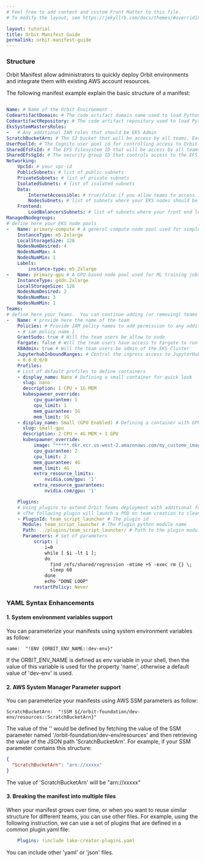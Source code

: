 ```yaml
---
# Feel free to add content and custom Front Matter to this file.
# To modify the layout, see https://jekyllrb.com/docs/themes/#overriding-theme-defaults

layout: tutorial
title: Orbit Manifest Guide
permalink: orbit-manifest-guide
---
```


### Structure

Orbit Manifest allow administrators to quickly deploy Orbit environments and integrate them
with existing AWS account resources.

The following manifest example explain the basic structure of a manifest:

```yaml

Name: # Name of the Orbit Environment .
CodeartifactDomain: # The code artifact domain name used to load Python packages by Orbit
CodeartifactRepository: # The code artifact repository used to load Python packages by Orbit
EksSystemMastersRoles:
-   # Any additional IAM roles that should be EKS Admin
ScratchBucketArn: # The S3 bucket that will be access by all teams. Each team has dedicated isolated folder.
UserPoolId: # The Cognito user pool id for controlling access to Orbit
SharedEfsFsId: # The EFS filesystem ID that will be access by all teams. Each team has dedicated isolated folder.
SharedEfsSgId: # The security group ID that controls access to the EFS.
Networking:
    VpcId: # your vpc-id
    PublicSubnets: # list of public subnets
    PrivateSubnets: # list of private subnets
    IsolatedSubnets: # list of isolated subnets
    Data:
        InternetAccessible: # true/false if you allow teams to access internet through their notebooks
        NodesSubnets: # list of subnets where your EKS nodes should be created
    Frontend:
        LoadBalancersSubnets: # list of subnets where your front end load balancers should be created
ManagedNodegroups:
# define here your EKS node pools
-   Name: primary-compute # A general compute node pool used for simple ETL
    InstanceType: m5.2xlarge
    LocalStorageSize: 128
    NodesNumDesired: 4
    NodesNumMax: 4
    NodesNumMin: 1
    Labels:
        instance-type: m5.2xlarge
-   Name: primary-gpu # A GPU-based node pool used for ML training jobs
    InstanceType: g4dn.2xlarge
    LocalStorageSize: 128
    NodesNumDesired: 2
    NodesNumMax: 3
    NodesNumMin: 1
Teams:
# define here your Teams.  You can continue adding (or removing) teams as needed
-   Name: # provide here the name of the team
    Policies: # Provide IAM policy names to add permission to any additional non-orbit cloud resources
    - # iam policy name 1
    GrantSudo: true # Will the team users be allow to sudo
    Fargate: false # Will the team users have access to Fargate to run containers
    K8Admin: true # Will the team users be admin of the EKS Cluster
    JupyterhubInboundRanges: # Control the ingress access to JupyterHub
    - 0.0.0.0/0
    Profiles:
    # List of default profiles to define containers
    - display_name: Nano # Defining a small container for quick look
      slug: nano
      description: 1 CPU + 1G MEM
      kubespawner_override:
          cpu_guarantee: 1
          cpu_limit: 1
          mem_guarantee: 1G
          mem_limit: 1G
    - display_name: Small (GPU Enabled) # Defining a container with GPU requirement and custom image
      slug: small-gpu
      description: 2 CPU + 4G MEM + 1 GPU
      kubespawner_override:
          image: "*****.dkr.ecr.us-west-2.amazonaws.com/my_custome_image"
          cpu_guarantee: 2
          cpu_limit: 2
          mem_guarantee: 4G
          mem_limit: 4G
          extra_resource_limits:
              nvidia.com/gpu: '1'
          extra_resource_guarantees:
              nvidia.com/gpu: '1'

    Plugins:
    # Using plugins to extend Orbit Teams deployment with additional functionality
    # <The following plugin will launch a POD on team creation to clean up a certain directory>
    - PluginId: team_script_launcher # The plugin id
      Module: team_script_launcher # The Plugin python module name
      Path: ../plugins/team_script_launcher/ # Path to the plugin module code
      Parameters: # Set of parameters
          script: |
              i=0
              while [ $i -lt 1 ];
              do
                find /efs/shared/regression -mtime +5 -exec rm {} \;
                sleep 60
              done
              echo "DONE LOOP"
          restartPolicy: Never

```

### YAML Syntax Enhancements

#### 1. System environment variables support

You can parameterize your manifests using system environment variables as follow:

```
name:  "!ENV {ORBIT_ENV_NAME::dev-env}"
```

If the ORBIT_ENV_NAME is defined as env variable in your shell,  then the value of this variable is used for the property 'name', otherwise a default value of 'dev-env' is used.

#### 2. AWS System Manager Parameter support

You can parameterize your manifests using AWS SSM parameters as follow:

```
ScratchBucketArn:  "!SSM ${/orbit-foundation/dev-env/resources::ScratchBucketArn}"
```

The value of the '' would be defined by fetching the value of the SSM parameter named '/orbit-foundation/dev-env/resources' and then retrieving the value of the JSON path 'ScratchBucketArn'.  For example, if your SSM parameter contains this structure:
```json
{
  "ScratchBucketArn": "arn://xxxxx"
}
```
The value of 'ScratchBucketArn' will be "arn://xxxxx"


#### 3. Breaking the manifest into multiple files

When your manifest grows over time, or when you want to reuse similar structure for different teams, you can use other files. For example, using the following instruction, we can use a set of plugins that are defined in a common plugin.yaml file:

```yaml
    Plugins: !include lake-creator-plugins.yaml
```

You can include other 'yaml' or 'json' files.
